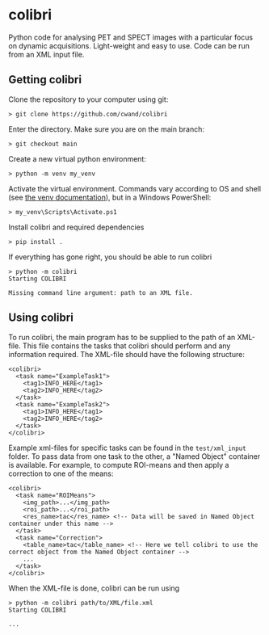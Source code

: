 # colibri
Python code for analysing PET and SPECT images with a particular focus on dynamic acquisitions. Light-weight and easy to use. Code can be run from an XML input file.

## Getting colibri
Clone the repository to your computer using git:
```
> git clone https://github.com/cwand/colibri
```

Enter the directory.
Make sure you are on the main branch:
```
> git checkout main
```

Create a new virtual python environment:
```
> python -m venv my_venv
```

Activate the virtual environment. Commands vary according to OS and shell (see [the venv documentation](https://docs.python.org/3/library/venv.html)), but in a Windows PowerShell:
```
> my_venv\Scripts\Activate.ps1
```

Install colibri and required dependencies
```
> pip install .
```

If everything has gone right, you should be able to run colibri
```
> python -m colibri
Starting COLIBRI

Missing command line argument: path to an XML file.
```

## Using colibri
To run colibri, the main program has to be supplied to the path of an XML-file. This file contains the tasks that colibri should perform and any information required.
The XML-file should have the following structure:
```
<colibri>
  <task name="ExampleTask1">
    <tag1>INFO_HERE</tag1>
    <tag2>INFO_HERE</tag2>
  </task>
  <task name="ExampleTask2">
    <tag1>INFO_HERE</tag1>
    <tag2>INFO_HERE</tag2>
  </task>
</colibri>
```
Example xml-files for specific tasks can be found in the ```test/xml_input``` folder.
To pass data from one task to the other, a "Named Object" container is available. For example, to compute ROI-means and then apply a correction to one of the means:
```
<colibri>
  <task name="ROIMeans">
    <img_path>...</img_path>
    <roi_path>...</roi_path>
    <res_name>tac</res_name> <!-- Data will be saved in Named Object container under this name -->
  </task>
  <task name="Correction">
    <table_name>tac</table_name> <!-- Here we tell colibri to use the correct object from the Named Object container -->
    ...
  </task>
</colibri>
```

When the XML-file is done, colibri can be run using
```
> python -m colibri path/to/XML/file.xml
Starting COLIBRI

...
```
